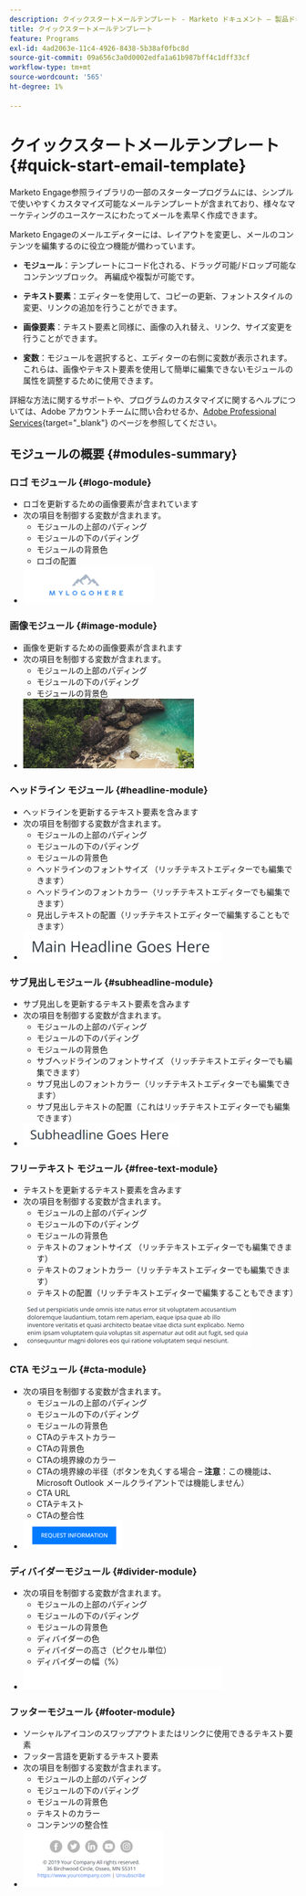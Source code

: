 ```yaml
---
description: クイックスタートメールテンプレート - Marketo ドキュメント – 製品ドキュメント
title: クイックスタートメールテンプレート
feature: Programs
exl-id: 4ad2063e-11c4-4926-8438-5b38af0fbc8d
source-git-commit: 09a656c3a0d0002edfa1a61b987bff4c1dff33cf
workflow-type: tm+mt
source-wordcount: '565'
ht-degree: 1%

---
```


# クイックスタートメールテンプレート {#quick-start-email-template}

Marketo Engage参照ライブラリの一部のスタータープログラムには、シンプルで使いやすくカスタマイズ可能なメールテンプレートが含まれており、様々なマーケティングのユースケースにわたってメールを素早く作成できます。

Marketo Engageのメールエディターには、レイアウトを変更し、メールのコンテンツを編集するのに役立つ機能が備わっています。

* **モジュール**：テンプレートにコード化される、ドラッグ可能/ドロップ可能なコンテンツブロック。 再編成や複製が可能です。

* **テキスト要素**：エディターを使用して、コピーの更新、フォントスタイルの変更、リンクの追加を行うことができます。

* **画像要素**：テキスト要素と同様に、画像の入れ替え、リンク、サイズ変更を行うことができます。

* **変数**：モジュールを選択すると、エディターの右側に変数が表示されます。 これらは、画像やテキスト要素を使用して簡単に編集できないモジュールの属性を調整するために使用できます。

詳細な方法に関するサポートや、プログラムのカスタマイズに関するヘルプについては、Adobe アカウントチームに問い合わせるか、[Adobe Professional Services](https://business.adobe.com/jp/customers/consulting-services/main.html){target="_blank"} のページを参照してください。

## モジュールの概要 {#modules-summary}

### ロゴ モジュール {#logo-module}

* ロゴを更新するための画像要素が含まれています
* 次の項目を制御する変数が含まれます。
   * モジュールの上部のパディング
   * モジュールの下のパディング
   * モジュールの背景色
   * ロゴの配置
* ![](assets/quick-start-email-template-1.png)

### 画像モジュール {#image-module}

* 画像を更新するための画像要素が含まれます
* 次の項目を制御する変数が含まれます。
   * モジュールの上部のパディング
   * モジュールの下のパディング
   * モジュールの背景色
* ![](assets/quick-start-email-template-2.png)

### ヘッドライン モジュール {#headline-module}

* ヘッドラインを更新するテキスト要素を含みます
* 次の項目を制御する変数が含まれます。
   * モジュールの上部のパディング
   * モジュールの下のパディング
   * モジュールの背景色
   * ヘッドラインのフォントサイズ （リッチテキストエディターでも編集できます）
   * ヘッドラインのフォントカラー（リッチテキストエディターでも編集できます）
   * 見出しテキストの配置（リッチテキストエディターで編集することもできます）
* ![](assets/quick-start-email-template-3.png)

### サブ見出しモジュール {#subheadline-module}

* サブ見出しを更新するテキスト要素を含みます
* 次の項目を制御する変数が含まれます。
   * モジュールの上部のパディング
   * モジュールの下のパディング
   * モジュールの背景色
   * サブヘッドラインのフォントサイズ （リッチテキストエディターでも編集できます）
   * サブ見出しのフォントカラー（リッチテキストエディターでも編集できます）
   * サブ見出しテキストの配置（これはリッチテキストエディターでも編集できます）
* ![](assets/quick-start-email-template-4.png)

### フリーテキスト モジュール {#free-text-module}

* テキストを更新するテキスト要素を含みます
* 次の項目を制御する変数が含まれます。
   * モジュールの上部のパディング
   * モジュールの下のパディング
   * モジュールの背景色
   * テキストのフォントサイズ （リッチテキストエディターでも編集できます）
   * テキストのフォントカラー（リッチテキストエディターでも編集できます）
   * テキストの配置（リッチテキストエディターで編集することもできます）
* ![](assets/quick-start-email-template-5.png)

### CTA モジュール {#cta-module}

* 次の項目を制御する変数が含まれます。
   * モジュールの上部のパディング
   * モジュールの下のパディング
   * モジュールの背景色
   * CTAのテキストカラー
   * CTAの背景色
   * CTAの境界線のカラー
   * CTAの境界線の半径（ボタンを丸くする場合 – **注意**：この機能は、Microsoft Outlook メールクライアントでは機能しません）
   * CTA URL
   * CTAテキスト
   * CTAの整合性
* ![](assets/quick-start-email-template-6.png)

### ディバイダーモジュール {#divider-module}

* 次の項目を制御する変数が含まれます。
   * モジュールの上部のパディング
   * モジュールの下のパディング
   * モジュールの背景色
   * ディバイダーの色
   * ディバイダーの高さ（ピクセル単位）
   * ディバイダーの幅（%）
* ![](assets/quick-start-email-template-7.png)

### フッターモジュール {#footer-module}

* ソーシャルアイコンのスワップアウトまたはリンクに使用できるテキスト要素
* フッター言語を更新するテキスト要素
* 次の項目を制御する変数が含まれます。
   * モジュールの上部のパディング
   * モジュールの下のパディング
   * モジュールの背景色
   * テキストのカラー
   * コンテンツの整合性
* ![](assets/quick-start-email-template-8.png)
